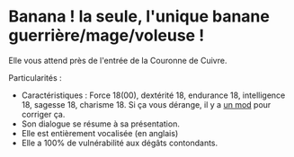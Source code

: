 # Banana ! la seule, l'unique banane guerrière/mage/voleuse !

Elle vous attend près de l'entrée de la Couronne de Cuivre.

Particularités :
- Caractéristiques : Force 18(00), dextérité 18, endurance 18, intelligence 18, sagesse 18, charisme 18. Si ça vous dérange, il y a <a href=https://github.com/Deratiseur/Mods_Tweaker>un mod</a> pour corriger ça.
- Son dialogue se résume à sa présentation.
- Elle est entièrement vocalisée (en anglais)
- Elle a 100% de vulnérabilité aux dégâts contondants.
